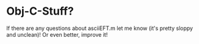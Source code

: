 Obj-C-Stuff?
==================

If there are any questions about asciiEFT.m let me know (it's pretty sloppy and unclean)!
Or even better, improve it!
